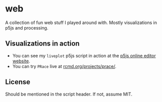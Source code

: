 # web
A collection of fun web stuff I played around with. Mostly visualizations in p5js and processing.


## Visualizations in action

- You can see my `liveplot` p5js script in action at the [p5js online editor website](https://editor.p5js.org/animationspirit/sketches/HywUTkBt7).
- You can try `PRace` live at [rcmd.org/projects/prace/](http://rcmd.org/projects/prace/).

## License

Should be mentioned in the script header. If not, assume MIT.
